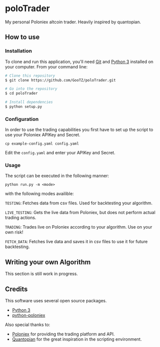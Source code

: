 # poloTrader
My personal Poloniex altcoin trader. Heavily inspired by quantopian.

## How to use

### Installation

To clone and run this application, you'll need [Git](https://git-scm.com/) and [Python 3](https://www.python.org/) installed on your computer. From your command line:

```bash
# Clone this repository
$ git clone https://github.com/GooTZ/poloTrader.git

# Go into the repository
$ cd poloTrader

# Install dependencies
$ python setup.py
```

### Configuration

In order to use the trading capabilities you first have to set up the script to use your Poloniex APIKey and Secret.

`cp example-config.yaml config.yaml`

Edit the `config.yaml` and enter your APIKey and Secret.

### Usage

The script can be executed in the following manner:

`python run.py -m <mode>`

with the following modes availible:

`TESTING`: Fetches data from csv files. Used for backtesting your algorithm.

`LIVE_TESTING`: Gets the live data from Poloniex, but does not perform actual trading actions.

`TRADING`: Trades live on Poloniex according to your algorithm. Use on your own risk!

`FETCH_DATA`: Fetches live data and saves it in csv files to use it for future backtesting.

## Writing your own Algorithm

This section is still work in progress.

## Credits
This software uses several open source packages.

* [Python 3](https://www.python.org/)
* [python-poloniex](https://github.com/s4w3d0ff/python-poloniex)

Also special thanks to:
* [Poloniex](https://poloniex.com/) for providing the trading platform and API.
* [Quantopian](https://www.quantopian.com/) for the great inspiration in the scripting environment.
